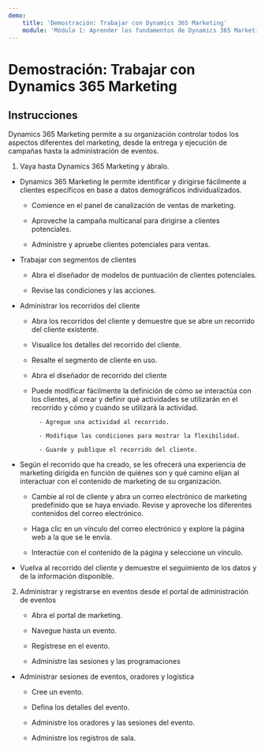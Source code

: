 ```yaml
---
demo:
    title: 'Demostración: Trabajar con Dynamics 365 Marketing'
    module: 'Módulo 1: Aprender los fundamentos de Dynamics 365 Marketing'
---
```


# Demostración: Trabajar con Dynamics 365 Marketing

## Instrucciones

Dynamics 365 Marketing permite a su organización controlar todos los aspectos diferentes del marketing, desde la entrega y ejecución de campañas hasta la administración de eventos. 

1. Vaya hasta Dynamics 365 Marketing y ábralo.

- Dynamics 365 Marketing le permite identificar y dirigirse fácilmente a clientes específicos en base a datos demográficos individualizados. 

	- Comience en el panel de canalización de ventas de marketing.

	- Aproveche la campaña multicanal para dirigirse a clientes potenciales.

	- Administre y apruebe clientes potenciales para ventas.

- Trabajar con segmentos de clientes

	- Abra el diseñador de modelos de puntuación de clientes potenciales.

	- Revise las condiciones y las acciones.

- Administrar los recorridos del cliente 

	- Abra los recorridos del cliente y demuestre que se abre un recorrido del cliente existente. 

	- Visualice los detalles del recorrido del cliente.

	- Resalte el segmento de cliente en uso. 

	- Abra el diseñador de recorrido del cliente

	- Puede modificar fácilmente la definición de cómo se interactúa con los clientes, al crear y definir qué actividades se utilizarán en el recorrido y cómo y cuándo se utilizará la actividad. 

     		- Agregue una actividad al recorrido.

     		- Modifique las condiciones para mostrar la flexibilidad.

     		- Guarde y publique el recorrido del cliente.

- Según el recorrido que ha creado, se les ofrecerá una experiencia de marketing dirigida en función de quiénes son y qué camino elijan al interactuar con el contenido de marketing de su organización. 

	- Cambie al rol de cliente y abra un correo electrónico de marketing predefinido que se haya enviado. Revise y aproveche los diferentes contenidos del correo electrónico. 

	- Haga clic en un vínculo del correo electrónico y explore la página web a la que se le envía. 

	- Interactúe con el contenido de la página y seleccione un vínculo. 

- Vuelva al recorrido del cliente y demuestre el seguimiento de los datos y de la información disponible. 

2. Administrar y registrarse en eventos desde el portal de administración de eventos

	- Abra el portal de marketing.

	- Navegue hasta un evento.

	- Regístrese en el evento.

	- Administre las sesiones y las programaciones

- Administrar sesiones de eventos, oradores y logística

	- Cree un evento.

	- Defina los detalles del evento.

	- Administre los oradores y las sesiones del evento.

	- Administre los registros de sala.


